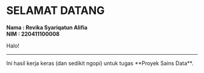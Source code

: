 # SELAMAT DATANG

**Nama : Revika Syariqatun Alifia**  
**NIM : 220411100008**

Halo! 
<hr>
Ini hasil kerja keras (dan sedikit ngopi) untuk tugas **Proyek Sains Data**.  